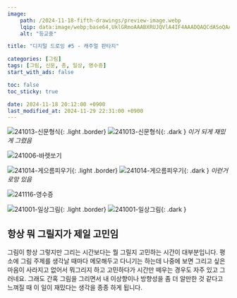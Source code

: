 ```yaml
---
image:
    path: /2024-11-18-fifth-drawings/preview-image.webp
    lqip: data:image/webp;base64,UklGRmoAAABXRUJQVlA4IF4AAADQAQCdASoQAAgAAUAmJYwAAv+/8OsuAAD+/xM/7Sq+LkyGnTkU29x/vy/D6FYmTGl52h8nvE6sE3eZj2hbsAjc4Uho6KsHwQkTsCfwAEEthUGm2LT3wM5L2t70AAAA
    alt: "등교중"

title: "디지털 드로잉 #5 - 캐주얼 판타지"

categories: [그림]
tags: [그림, 신문, 총, 일상, 영수증]
start_with_ads: false

toc: false
toc_sticky: true

date: 2024-11-18 20:12:00 +0900
last_modified_at: 2024-11-29 22:31:00 +0900
---
```


![241013-신문형식](/drawing/241013-신문형식.webp){: .light .border}
![241013-신문형식](/drawing/241013-신문형식.webp){: .dark }
_이거 되게 재밌게 그렸음_

![241006-바렛쏘기](/drawing/241006-바렛쏘기.webp)

![241014-게으름피우기](/drawing/241014-게으름피우기.webp){: .light .border}
![241014-게으름피우기](/drawing/241014-게으름피우기.webp){: .dark }
_이런거 로망 있음_

![241116-영수증](/drawing/241116-영수증.webp)

![241001-일상그림](/drawing/241001-일상그림.webp){: .light .border}
![241001-일상그림](/drawing/241001-일상그림.webp){: .dark }

## **항상 뭐 그릴지가 제일 고민임**

그림이 항상 그렇지만 그리는 시간보다는 뭘 그릴지 고민하는 시간이 대부분입니다. 평소에 그림 주제를 생각날 때마다 메모해두고 다니기는 하는데 나중에 보면 그리고 싶은 마음이 사라지고 없어서 뭐그리지 하고 고민하다가 시간만 떼우는 경우도 자주 있고 그러네요. 그래도 간혹 그림을 그리면서 내 이상향이나 방향성을 좀 더 알만한 것 같다고 느껴질 때 이 일이 재밌다는 생각을 종종 하게 됩니다.